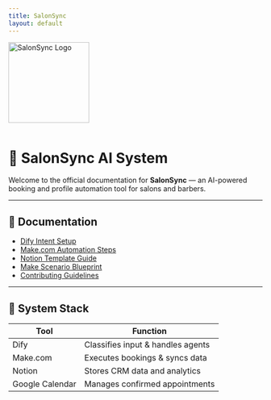 ```yaml
---
title: SalonSync
layout: default
---
```


<img src="assets/images/logo.png" alt="SalonSync Logo" width="160" style="margin-bottom: 1em;" />

# 💈 SalonSync AI System


Welcome to the official documentation for **SalonSync** — an AI-powered booking and profile automation tool for salons and barbers.

---

## 📖 Documentation

- [Dify Intent Setup](dify/intents_prompt.md)
- [Make.com Automation Steps](make/Make_Automation_Steps.md)
- [Notion Template Guide](docs/SalonSync_Notion_Template.md)
- [Make Scenario Blueprint](docs/Make_Scenario_Blueprint.md)
- [Contributing Guidelines](CONTRIBUTING.md)

---

## 🔧 System Stack

| Tool            | Function                            |
|-----------------|-------------------------------------|
| Dify            | Classifies input & handles agents   |
| Make.com        | Executes bookings & syncs data      |
| Notion          | Stores CRM data and analytics       |
| Google Calendar | Manages confirmed appointments      |

